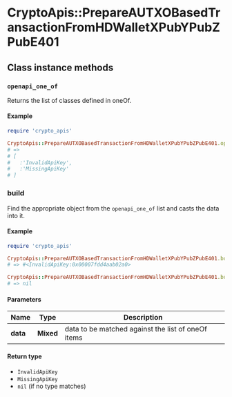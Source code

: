 # CryptoApis::PrepareAUTXOBasedTransactionFromHDWalletXPubYPubZPubE401

## Class instance methods

### `openapi_one_of`

Returns the list of classes defined in oneOf.

#### Example

```ruby
require 'crypto_apis'

CryptoApis::PrepareAUTXOBasedTransactionFromHDWalletXPubYPubZPubE401.openapi_one_of
# =>
# [
#   :'InvalidApiKey',
#   :'MissingApiKey'
# ]
```

### build

Find the appropriate object from the `openapi_one_of` list and casts the data into it.

#### Example

```ruby
require 'crypto_apis'

CryptoApis::PrepareAUTXOBasedTransactionFromHDWalletXPubYPubZPubE401.build(data)
# => #<InvalidApiKey:0x00007fdd4aab02a0>

CryptoApis::PrepareAUTXOBasedTransactionFromHDWalletXPubYPubZPubE401.build(data_that_doesnt_match)
# => nil
```

#### Parameters

| Name | Type | Description |
| ---- | ---- | ----------- |
| **data** | **Mixed** | data to be matched against the list of oneOf items |

#### Return type

- `InvalidApiKey`
- `MissingApiKey`
- `nil` (if no type matches)

